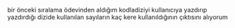 bir önceki sıralama ödevinden aldığım kodladiziyi kullanıcıya yazdırıp yazdırdığı dizide kullanılan sayıların kaç kere kullanıldığının çıktısını alıyorum